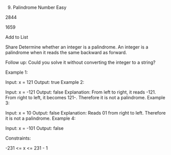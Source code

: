 9. Palindrome Number
Easy

2844

1659

Add to List

Share
Determine whether an integer is a palindrome. An integer is a palindrome when it reads the same backward as forward.

Follow up: Could you solve it without converting the integer to a string?

 

Example 1:

Input: x = 121
Output: true
Example 2:

Input: x = -121
Output: false
Explanation: From left to right, it reads -121. From right to left, it becomes 121-. Therefore it is not a palindrome.
Example 3:

Input: x = 10
Output: false
Explanation: Reads 01 from right to left. Therefore it is not a palindrome.
Example 4:

Input: x = -101
Output: false
 

Constraints:

-231 <= x <= 231 - 1
